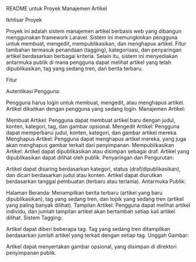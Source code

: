 README untuk Proyek Manajemen Artikel

Ikhtisar Proyek

Proyek ini adalah sistem manajemen artikel berbasis web yang dibangun menggunakan framework Laravel. Sistem ini memungkinkan pengguna untuk membuat, mengedit, mempublikasikan, dan menghapus artikel. Fitur tambahan termasuk penandaan (tagging), kategorisasi, dan penyaringan artikel berdasarkan berbagai kriteria. Selain itu, sistem ini menyediakan antarmuka publik di mana pengguna dapat melihat artikel yang telah dipublikasikan, tag yang sedang tren, dan berita terbaru.

Fitur

Autentikasi Pengguna:

Pengguna harus login untuk membuat, mengedit, atau menghapus artikel.
Artikel dikaitkan dengan pengguna yang sedang login.
Manajemen Artikel:

Membuat Artikel: Pengguna dapat membuat artikel baru dengan judul, konten, kategori, tag, dan gambar opsional.
Mengedit Artikel: Pengguna dapat memperbarui judul, konten, kategori, dan gambar artikel mereka.
Menghapus Artikel: Pengguna dapat menghapus artikel mereka, yang juga akan menghapus gambar terkait dari penyimpanan.
Mempublikasikan Artikel: Artikel dapat dipublikasikan atau disimpan sebagai draf. Artikel yang dipublikasikan dapat dilihat oleh publik.
Penyaringan dan Pengurutan:

Artikel dapat disaring berdasarkan kategori, status (draf/dipublikasikan), dan dicari berdasarkan judul atau konten.
Artikel dapat diurutkan berdasarkan tanggal pembuatan (terbaru atau terlama).
Antarmuka Publik:

Halaman Beranda: Menampilkan berita terbaru (artikel yang baru dipublikasikan), tag yang sedang tren, dan topik yang sedang tren (artikel yang paling banyak dilihat).
Tampilan Artikel: Pengguna dapat melihat artikel individu, dan jumlah tampilan artikel akan bertambah setiap kali artikel dilihat.
Sistem Tagging:

Artikel dapat diberi beberapa tag.
Tag yang sedang tren ditampilkan berdasarkan jumlah artikel yang terkait dengan setiap tag.
Unggah Gambar:

Artikel dapat menyertakan gambar opsional, yang disimpan di direktori penyimpanan publik.
